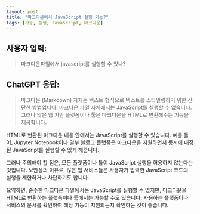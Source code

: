 ```yaml
---
layout: post
title: "마크다운에서 JavaScript 실행 가능?"
tags: [가능, 실행, JavaScript, 마크다운]
---
```


## 사용자 입력:
> 마크다운파일에서 javascript를 실행할 수 있나?

## ChatGPT 응답:
> 마크다운 (Markdown) 자체는 텍스트 형식으로 텍스트를 스타일링하기 위한 간단한 방법입니다. 마크다운 파일 자체에서는 JavaScript를 실행할 수 없습니다. 그러나 많은 웹 기반 플랫폼이나 툴은 마크다운을 HTML로 변환해주는 기능을 제공합니다.

HTML로 변환된 마크다운 내용 안에서는 JavaScript를 실행할 수 있습니다. 예를 들어, Jupyter Notebook이나 일부 블로그 플랫폼은 마크다운을 지원하면서 동시에 내장된 JavaScript를 실행할 수 있게 해줍니다.

그러나 주의해야 할 점은, 모든 플랫폼이나 툴이 JavaScript 실행을 허용하지 않는다는 것입니다. 보안상의 이유로, 많은 웹 서비스들은 사용자가 입력한 JavaScript 코드의 실행을 제한하거나 차단하기도 합니다.

요약하면, 순수한 마크다운 파일에서는 JavaScript를 실행할 수 없지만, 마크다운을 HTML로 변환하는 플랫폼이나 툴에서는 가능할 수도 있습니다. 사용하는 플랫폼이나 서비스의 문서를 확인하여 해당 기능이 지원되는지 확인하는 것이 좋습니다.

